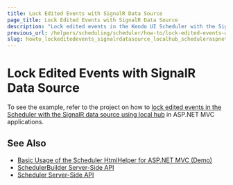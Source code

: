 ```yaml
---
title: Lock Edited Events with SignalR Data Source
page_title: Lock Edited Events with SignalR Data Source
description: "Lock edited events in the Kendo UI Scheduler with the SignalR data source using local hub in ASP.NET MVC applications."
previous_url: /helpers/scheduling/scheduler/how-to/lock-edited-events-with-signalr-datasource-local-hub
slug: howto_lockeditedevents_signalrdatasource_localhub_scheduleraspnetmvc
---
```


# Lock Edited Events with SignalR Data Source

To see the example, refer to the project on how to [lock edited events in the Scheduler with the SignalR data source using local hub](https://github.com/telerik/ui-for-aspnet-mvc-examples/tree/master/scheduler/scheduler-signal-r-local-hub-locking-events) in ASP.NET MVC applications.

## See Also

* [Basic Usage of the Scheduler HtmlHelper for ASP.NET MVC (Demo)](https://demos.telerik.com/aspnet-mvc/scheduler)
* [SchedulerBuilder Server-Side API](https://docs.telerik.com/aspnet-mvc/api/kendo.mvc.ui.fluent/schedulerbuilder)
* [Scheduler Server-Side API](/api/scheduler)
